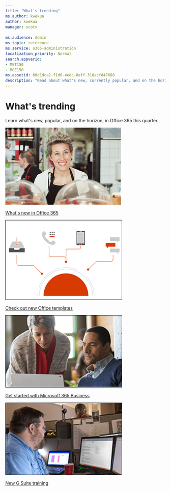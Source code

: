 ```yaml
---
title: "What's trending"
ms.author: kwekua
author: kwekua
manager: scotv

ms.audience: Admin
ms.topic: reference
ms.service: o365-administration
localization_priority: Normal
search.appverid:
- MET150
- MOE150
ms.assetid: 68d1dca2-f1d6-4edc-8aff-318acfd47688
description: "Read about what's new, currently popular, and on the horizon, in Office 365."
---
```


# What's trending

Learn what's new, popular, and on the horizon, in Office 365 this quarter.
  
[![Screenshot: Picture of smiling woman](../media/fc5f4fa7-bc5b-4c07-9059-fb1c51e06c2e.png)](https://support.office.com/article/e9da47c4-9b89-4b49-b945-a204aeea6726.aspx)
  
[What's new in Office 365](https://support.office.com/article/95c8d81d-08ba-42c1-914f-bca4603e1426.aspx)
  
[![Screenshot: Image of archiving](../media/57954e18-5902-49d9-ae72-ca5ffc7b3870.png)](https://support.office.com/article/10f1fa35-f33a-4cb7-838c-a7f3e6228b20.aspx)
  
[Check out new Office templates](https://support.office.com/article/0865d155-bd36-407a-82be-929f2cd76f26.aspx)
  
[![Screenshot: 2 people studying content on laptop](../media/6d6bd7b0-1154-48fe-9258-3e373916dc30.png)](https://support.office.com/article/c6c261e3-d50a-43a6-816f-35fe1e53acc6.aspx)
  
[Get started with Microsoft 365 Business](https://support.office.com/article/496e690b-b75d-4ff5-bf34-cc32905d0364)
  
[![Screenshot: Person studying content on computers](../media/6655548d-1190-40b6-8dc0-188eda02e84b.png)](https://support.office.com/article/cc0e480f-973e-4412-a27b-8a52108d6d51.aspx)
  
[New G Suite training](https://fasttrack.microsoft.com/roadmap)
  

